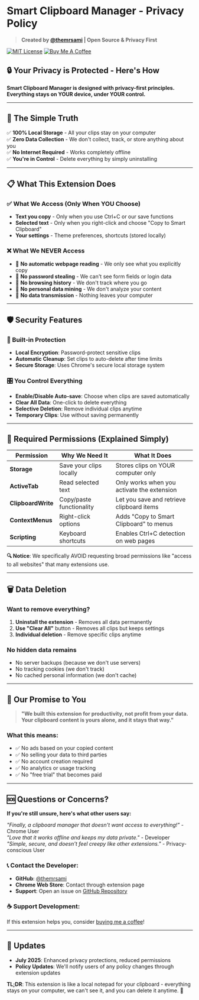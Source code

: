 # Smart Clipboard Manager - Privacy Policy

> **Created by [@themrsami](https://github.com/themrsami) | Open Source & Privacy First**

[![MIT License](https://img.shields.io/badge/License-MIT-green.svg)](LICENSE)
[![Buy Me A Coffee](https://img.shields.io/badge/Buy%20Me%20A%20Coffee-mrsami-orange?logo=buy-me-a-coffee)](https://www.buymeacoffee.com/mrsami)

## 🔒 Your Privacy is Protected - Here's How

**Smart Clipboard Manager is designed with privacy-first principles. Everything stays on YOUR device, under YOUR control.**

---

## 🎯 The Simple Truth

✅ **100% Local Storage** - All your clips stay on your computer  
✅ **Zero Data Collection** - We don't collect, track, or store anything about you  
✅ **No Internet Required** - Works completely offline  
✅ **You're in Control** - Delete everything by simply uninstalling  

---

## 📋 What This Extension Does

### ✅ What We Access (Only When YOU Choose)
- **Text you copy** - Only when you use Ctrl+C or our save functions
- **Selected text** - Only when you right-click and choose "Copy to Smart Clipboard"
- **Your settings** - Theme preferences, shortcuts (stored locally)

### ❌ What We NEVER Access
- 🚫 **No automatic webpage reading** - We only see what you explicitly copy
- 🚫 **No password stealing** - We can't see form fields or login data
- 🚫 **No browsing history** - We don't track where you go
- 🚫 **No personal data mining** - We don't analyze your content
- 🚫 **No data transmission** - Nothing leaves your computer

---

## 🛡️ Security Features

### 🔐 Built-in Protection
- **Local Encryption**: Password-protect sensitive clips
- **Automatic Cleanup**: Set clips to auto-delete after time limits
- **Secure Storage**: Uses Chrome's secure local storage system

### 🎛️ You Control Everything
- **Enable/Disable Auto-save**: Choose when clips are saved automatically
- **Clear All Data**: One-click to delete everything
- **Selective Deletion**: Remove individual clips anytime
- **Temporary Clips**: Use without saving permanently

---

## 📜 Required Permissions (Explained Simply)

| Permission | Why We Need It | What It Does |
|------------|----------------|--------------|
| **Storage** | Save your clips locally | Stores clips on YOUR computer only |
| **ActiveTab** | Read selected text | Only works when you activate the extension |
| **ClipboardWrite** | Copy/paste functionality | Let you save and retrieve clipboard items |
| **ContextMenus** | Right-click options | Adds "Copy to Smart Clipboard" to menus |
| **Scripting** | Keyboard shortcuts | Enables Ctrl+C detection on web pages |

**🔍 Notice**: We specifically AVOID requesting broad permissions like "access to all websites" that many extensions use.

---

## 🗑️ Data Deletion

### Want to remove everything?
1. **Uninstall the extension** - Removes all data permanently
2. **Use "Clear All"** button - Removes all clips but keeps settings
3. **Individual deletion** - Remove specific clips anytime

### No hidden data remains
- No server backups (because we don't use servers)
- No tracking cookies (we don't track)
- No cached personal information (we don't cache)

---

## 🤝 Our Promise to You

> **"We built this extension for productivity, not profit from your data. Your clipboard content is yours alone, and it stays that way."**

### What this means:
- ✅ No ads based on your copied content
- ✅ No selling your data to third parties
- ✅ No account creation required
- ✅ No analytics or usage tracking
- ✅ No "free trial" that becomes paid

---

## 🆘 Questions or Concerns?

**If you're still unsure, here's what other users say:**

*"Finally, a clipboard manager that doesn't want access to everything!"* - Chrome User  
*"Love that it works offline and keeps my data private."* - Developer  
*"Simple, secure, and doesn't feel creepy like other extensions."* - Privacy-conscious User  

### 📞 **Contact the Developer:**
- **GitHub**: [@themrsami](https://github.com/themrsami)
- **Chrome Web Store**: Contact through extension page
- **Support**: Open an issue on [GitHub Repository](https://github.com/themrsami/smart-clipboard-chrome-extension)

### ☕ **Support Development:**
If this extension helps you, consider [buying me a coffee](https://www.buymeacoffee.com/mrsami)!

---

## 📅 Updates

- **July 2025**: Enhanced privacy protections, reduced permissions
- **Policy Updates**: We'll notify users of any policy changes through extension updates

**TL;DR**: This extension is like a local notepad for your clipboard - everything stays on your computer, we can't see it, and you can delete it anytime. 🎯
